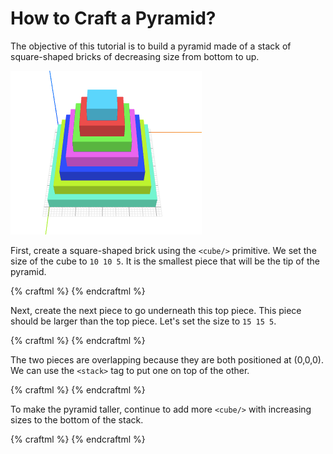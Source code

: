 # How to Craft a Pyramid?

The objective of this tutorial is to build a pyramid made of a stack of
square-shaped bricks of decreasing size from bottom to up.

![objective](objective.png)

First, create a square-shaped brick using the `<cube/>` primitive.
We set the size of the cube to `10 10 5`. It is the smallest piece
that will be the tip of the pyramid.

{% craftml %}
<cube size="10 10 5"/>
{% endcraftml %}

Next, create the next piece to go underneath this top piece. This piece
should be larger than the top piece. Let's set the size to `15 15 5`.

{% craftml %}
<cube size="10 10 5"/>
<cube size="15 15 5"/>
{% endcraftml %}

The two pieces are overlapping because they are both positioned at (0,0,0).
We can use the `<stack>` tag to put one on top of the other.

{% craftml %}
<stack>
  <cube size="10 10 5"/>
  <cube size="15 15 5"/>
</stack>
{% endcraftml %}

To make the pyramid taller, continue to add more `<cube/>` with increasing
sizes to the bottom of the stack.

{% craftml %}
<stack>
  <cube size="10 10 5"/>
  <cube size="15 15 5"/>
  <cube size="20 20 5"/>
  <cube size="25 25 5"/>
  <cube size="30 30 5"/>
  <cube size="35 35 5"/>
  <cube size="40 40 5"/>
</stack>
{% endcraftml %}
